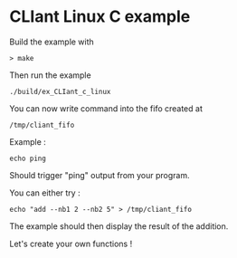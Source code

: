 # CLIant Linux C example

Build the example with
```shell
> make
```

Then run the example
```shell
./build/ex_CLIant_c_linux
```

You can now write command into the fifo created at
```shell
/tmp/cliant_fifo
```

Example :
```shell
echo ping
```
Should trigger "ping" output from your program.

You can either try :
```shell
echo "add --nb1 2 --nb2 5" > /tmp/cliant_fifo
```
The example should then display the result of the addition.

Let's create your own functions !
